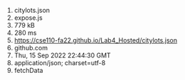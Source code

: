 1. citylots.json
2. expose.js
3. 779 kB
4. 280 ms
5. https://cse110-fa22.github.io/Lab4_Hosted/citylots.json
6. github.com
7. Thu, 15 Sep 2022 22:44:30 GMT
8. application/json; charset=utf-8
9. fetchData